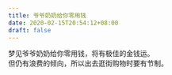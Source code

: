 ```yaml
---
title: 爷爷奶奶给你零用钱
date: 2020-02-15T20:54:12+08:00
draft: false
---
```


梦见爷爷奶奶给你零用钱，将有极佳的金钱运。<br>
但仍有浪费的倾向，所以出去逛街购物时要有节制。<br>
